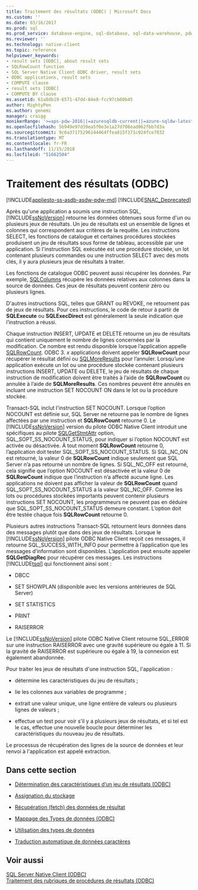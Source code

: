 ```yaml
---
title: Traitement des résultats (ODBC) | Microsoft Docs
ms.custom: ''
ms.date: 03/16/2017
ms.prod: sql
ms.prod_service: database-engine, sql-database, sql-data-warehouse, pdw
ms.reviewer: ''
ms.technology: native-client
ms.topic: reference
helpviewer_keywords:
- result sets [ODBC], about result sets
- SQLRowCount function
- SQL Server Native Client ODBC driver, result sets
- ODBC applications, result sets
- COMPUTE clause
- result sets [ODBC]
- COMPUTE BY clause
ms.assetid: 61a8db19-6571-47dd-84e8-fcc97cb60b45
author: MightyPen
ms.author: genemi
manager: craigg
monikerRange: '>=aps-pdw-2016||=azuresqldb-current||=azure-sqldw-latest||>=sql-server-2016||=sqlallproducts-allversions||>=sql-server-linux-2017||=azuresqldb-mi-current'
ms.openlocfilehash: 5b949e97d39ea5f0e3e1a27d708ead062fbb7d3a
ms.sourcegitcommit: 9c6a37175296144464ffea815f371c024fce7032
ms.translationtype: MT
ms.contentlocale: fr-FR
ms.lasthandoff: 11/15/2018
ms.locfileid: "51662504"
---
```

# <a name="processing-results-odbc"></a>Traitement des résultats (ODBC)
[!INCLUDE[appliesto-ss-asdb-asdw-pdw-md](../../includes/appliesto-ss-asdb-asdw-pdw-md.md)]
[!INCLUDE[SNAC_Deprecated](../../includes/snac-deprecated.md)]

  Après qu'une application a soumis une instruction SQL, [!INCLUDE[ssNoVersion](../../includes/ssnoversion-md.md)] retourne les données obtenues sous forme d'un ou plusieurs jeux de résultats. Un jeu de résultats est un ensemble de lignes et colonnes qui correspondent aux critères de la requête. Les instructions SELECT, les fonctions de catalogue et certaines procédures stockées produisent un jeu de résultats sous forme de tableau, accessible par une application. Si l'instruction SQL exécutée est une procédure stockée, un lot contenant plusieurs commandes ou une instruction SELECT avec des mots clés, il y aura plusieurs jeux de résultats à traiter.  
  
 Les fonctions de catalogue ODBC peuvent aussi récupérer les données. Par exemple, [SQLColumns](../../relational-databases/native-client-odbc-api/sqlcolumns.md) récupère les données relatives aux colonnes dans la source de données. Ces jeux de résultats peuvent contenir zéro ou plusieurs lignes.  
  
 D'autres instructions SQL, telles que GRANT ou REVOKE, ne retournent pas de jeux de résultats. Pour ces instructions, le code de retour à partir de **SQLExecute** ou **SQLExecDirect** est généralement la seule indication que l’instruction a réussi.  
  
 Chaque instruction INSERT, UPDATE et DELETE retourne un jeu de résultats qui contient uniquement le nombre de lignes concernées par la modification. Ce nombre est rendu disponible lorsque l’application appelle [SQLRowCount](../../relational-databases/native-client-odbc-api/sqlrowcount.md). ODBC 3. *x* applications doivent appeler **SQLRowCount** pour récupérer le résultat défini ou [SQLMoreResults](../../relational-databases/native-client-odbc-api/sqlmoreresults.md) pour l’annuler. Lorsqu’une application exécute un lot ou une procédure stockée contenant plusieurs instructions INSERT, UPDATE ou DELETE, le jeu de résultats de chaque instruction de modification doivent être traités à l’aide de **SQLRowCount** ou annulée à l’aide de **SQLMoreResults**. Ces nombres peuvent être annulés en incluant une instruction SET NOCOUNT ON dans le lot ou la procédure stockée.  
  
 Transact-SQL inclut l'instruction SET NOCOUNT. Lorsque l’option NOCOUNT est définie sur, SQL Server ne retourne pas le nombre de lignes affectées par une instruction et **SQLRowCount** retourne 0. Le [!INCLUDE[ssNoVersion](../../includes/ssnoversion-md.md)] version du pilote ODBC Native Client introduit une spécifiques au pilote [SQLGetStmtAttr](../../relational-databases/native-client-odbc-api/sqlgetstmtattr.md) option, SQL_SOPT_SS_NOCOUNT_STATUS, pour indiquer si l’option NOCOUNT est activée ou désactivée. À tout moment **SQLRowCount** retourne 0, l’application doit tester SQL_SOPT_SS_NOCOUNT_STATUS. Si SQL_NC_ON est retourné, la valeur 0 de **SQLRowCount** indique seulement que SQL Server n’a pas retourné un nombre de lignes. Si SQL_NC_OFF est retourné, cela signifie que l’option NOCOUNT est désactivée et la valeur 0 de **SQLRowCount** indique que l’instruction n’a affecté aucune ligne. Les applications ne doivent pas afficher la valeur de **SQLRowCount** quand SQL_SOPT_SS_NOCOUNT_STATUS a la valeur SQL_NC_OFF. Comme les lots ou procédures stockées importants peuvent contenir plusieurs instructions SET NOCOUNT, les programmeurs ne peuvent pas en déduire que SQL_SOPT_SS_NOCOUNT_STATUS demeure constant. L’option doit être testée chaque fois **SQLRowCount** retourne 0.  
  
 Plusieurs autres instructions Transact-SQL retournent leurs données dans des messages plutôt que dans des jeux de résultats. Lorsque le [!INCLUDE[ssNoVersion](../../includes/ssnoversion-md.md)] pilote ODBC Native Client reçoit ces messages, il retourne SQL_SUCCESS_WITH_INFO pour permettre à l’application que les messages d’information sont disponibles. L’application peut ensuite appeler **SQLGetDiagRec** pour récupérer ces messages. Les instructions [!INCLUDE[tsql](../../includes/tsql-md.md)] qui fonctionnent ainsi sont :  
  
-   DBCC  
  
-   SET SHOWPLAN (disponible avec les versions antérieures de SQL Server)  
  
-   SET STATISTICS  
  
-   PRINT  
  
-   RAISERROR  
  
 Le [!INCLUDE[ssNoVersion](../../includes/ssnoversion-md.md)] pilote ODBC Native Client retourne SQL_ERROR sur une instruction RAISERROR avec une gravité supérieure ou égale à 11. Si la gravité de RAISERROR est supérieure ou égale à 19, la connexion est également abandonnée.  
  
 Pour traiter les jeux de résultats d'une instruction SQL, l'application :  
  
-   détermine les caractéristiques du jeu de résultats ;  
  
-   lie les colonnes aux variables de programme ;  
  
-   extrait une valeur unique, une ligne entière de valeurs ou plusieurs lignes de valeurs ;  
  
-   effectue un test pour voir s'il y a plusieurs jeux de résultats, et si tel est le cas, effectue une nouvelle boucle pour déterminer les caractéristiques du nouveau jeu de résultats.  
  
 Le processus de récupération des lignes de la source de données et leur renvoi à l'application est appelé extraction.  
  
## <a name="in-this-section"></a>Dans cette section  
  
-   [Détermination des caractéristiques d’un jeu de résultats &#40;ODBC&#41;](../../relational-databases/native-client-odbc-results/determining-the-characteristics-of-a-result-set-odbc.md)  
  
-   [Assignation du stockage](../../relational-databases/native-client-odbc-results/assigning-storage.md)  
  
-   [Récupération (fetch) des données de résultat](../../relational-databases/native-client-odbc-results/fetching-result-data.md)  
  
-   [Mappage des Types de données &#40;ODBC&#41;](../../relational-databases/native-client-odbc-results/mapping-data-types-odbc.md)  
  
-   [Utilisation des types de données](../../relational-databases/native-client-odbc-results/data-type-usage.md)  
  
-   [Traduction automatique de données caractères](../../relational-databases/native-client-odbc-results/autotranslation-of-character-data.md)  
  
## <a name="see-also"></a>Voir aussi  
 [SQL Server Native Client &#40;ODBC&#41;](../../relational-databases/native-client/odbc/sql-server-native-client-odbc.md)   
 [Traitement des rubriques de procédures de résultats &#40;ODBC&#41;](https://msdn.microsoft.com/library/772d9064-c91d-4cac-8b60-fcc16bf76e10)  
  
  
